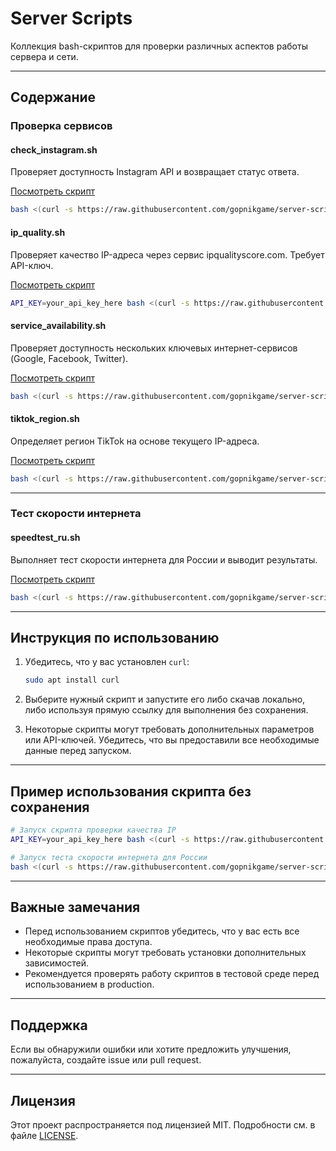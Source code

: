 # Server Scripts

Коллекция bash-скриптов для проверки различных аспектов работы сервера и сети.

---

## Содержание

### Проверка сервисов

#### check_instagram.sh
Проверяет доступность Instagram API и возвращает статус ответа.

[Посмотреть скрипт](https://raw.githubusercontent.com/gopnikgame/server-scripts/master/checkers/check_instagram.sh)  
```bash
bash <(curl -s https://raw.githubusercontent.com/gopnikgame/server-scripts/master/checkers/check_instagram.sh)
```

#### ip_quality.sh
Проверяет качество IP-адреса через сервис ipqualityscore.com. Требует API-ключ.

[Посмотреть скрипт](https://raw.githubusercontent.com/gopnikgame/server-scripts/master/checkers/ip_quality.sh)  
```bash
API_KEY=your_api_key_here bash <(curl -s https://raw.githubusercontent.com/gopnikgame/server-scripts/master/checkers/ip_quality.sh)
```

#### service_availability.sh
Проверяет доступность нескольких ключевых интернет-сервисов (Google, Facebook, Twitter).

[Посмотреть скрипт](https://raw.githubusercontent.com/gopnikgame/server-scripts/master/checkers/service_availability.sh)  
```bash
bash <(curl -s https://raw.githubusercontent.com/gopnikgame/server-scripts/master/checkers/service_availability.sh)
```

#### tiktok_region.sh
Определяет регион TikTok на основе текущего IP-адреса.

[Посмотреть скрипт](https://raw.githubusercontent.com/gopnikgame/server-scripts/master/checkers/tiktok_region.sh)  
```bash
bash <(curl -s https://raw.githubusercontent.com/gopnikgame/server-scripts/master/checkers/tiktok_region.sh)
```

---

### Тест скорости интернета

#### speedtest_ru.sh
Выполняет тест скорости интернета для России и выводит результаты.

[Посмотреть скрипт](https://raw.githubusercontent.com/gopnikgame/server-scripts/master/speedtest/countries/speedtest_ru.sh)  
```bash
bash <(curl -s https://raw.githubusercontent.com/gopnikgame/server-scripts/master/speedtest/countries/speedtest_ru.sh)
```

---

## Инструкция по использованию

1. Убедитесь, что у вас установлен `curl`:
   ```bash
   sudo apt install curl
   ```

2. Выберите нужный скрипт и запустите его либо скачав локально, либо используя прямую ссылку для выполнения без сохранения.

3. Некоторые скрипты могут требовать дополнительных параметров или API-ключей. Убедитесь, что вы предоставили все необходимые данные перед запуском.

---

## Пример использования скрипта без сохранения

```bash
# Запуск скрипта проверки качества IP
API_KEY=your_api_key_here bash <(curl -s https://raw.githubusercontent.com/gopnikgame/server-scripts/master/checkers/ip_quality.sh)

# Запуск теста скорости интернета для России
bash <(curl -s https://raw.githubusercontent.com/gopnikgame/server-scripts/master/speedtest/countries/speedtest_ru.sh)
```

---

## Важные замечания

- Перед использованием скриптов убедитесь, что у вас есть все необходимые права доступа.
- Некоторые скрипты могут требовать установки дополнительных зависимостей.
- Рекомендуется проверять работу скриптов в тестовой среде перед использованием в production.

---

## Поддержка

Если вы обнаружили ошибки или хотите предложить улучшения, пожалуйста, создайте issue или pull request.

---

## Лицензия

Этот проект распространяется под лицензией MIT. Подробности см. в файле [LICENSE](LICENSE).
```

